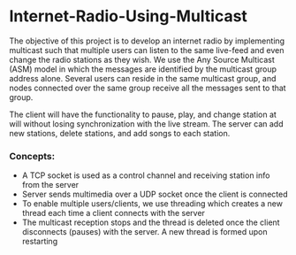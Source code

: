 # Internet-Radio-Using-Multicast

The objective of this project is to develop an internet radio by implementing multicast such that multiple users can listen to the same live-feed and even change the radio stations as they wish. We use the Any Source Multicast (ASM) model in which the messages are identified by the multicast group address alone. Several users can reside in the same multicast group, and nodes connected over the same group receive all the messages sent to that group.

The client will have the functionality to pause, play, and change station at will without losing synchronization with the live stream. The server can add new stations, delete stations, and add songs to each station.

### Concepts:

- A TCP socket is used as a control channel and receiving station info from the server
- Server sends multimedia over a UDP socket once the client is connected
- To enable multiple users/clients, we use threading which creates a new thread each time a client connects with the server
- The multicast reception stops and the thread is deleted once the client disconnects (pauses) with the server. A new thread is formed upon restarting
